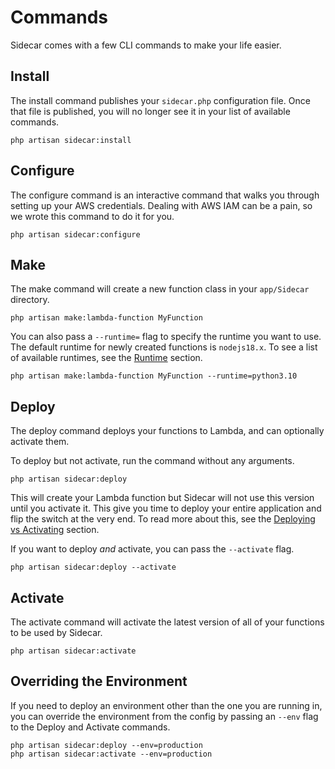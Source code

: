 
# Commands

Sidecar comes with a few CLI commands to make your life easier.

## Install

The install command publishes your `sidecar.php` configuration file. Once that file is published, you will no longer see it in your list of available commands.

```text
php artisan sidecar:install
```

## Configure

The configure command is an interactive command that walks you through setting up your AWS credentials. Dealing with AWS IAM can be a pain, so we wrote this command to do it for you.

```text
php artisan sidecar:configure
```

## Make

The make command will create a new function class in your `app/Sidecar` directory.

```text
php artisan make:lambda-function MyFunction
```

You can also pass a `--runtime=` flag to specify the runtime you want to use. The default runtime for newly created functions is `nodejs18.x`.
To see a list of available runtimes, see the [Runtime](functions/customization#runtime) section.

```text
php artisan make:lambda-function MyFunction --runtime=python3.10
```

## Deploy

The deploy command deploys your functions to Lambda, and can optionally activate them.

To deploy but not activate, run the command without any arguments.

```text
php artisan sidecar:deploy
```

This will create your Lambda function but Sidecar will not use this version until you activate it. This give you time to deploy your entire application and flip the switch at the very end. To read more about this, see the [Deploying vs Activating](functions/deploying#user-content-deploying-vs-activating) section.

If you want to deploy _and_ activate, you can pass the `--activate` flag.

```text
php artisan sidecar:deploy --activate
```

## Activate

The activate command will activate the latest version of all of your functions to be used by Sidecar.

```text
php artisan sidecar:activate
```


## Overriding the Environment

If you need to deploy an environment other than the one you are running in, you can override the environment from the config by passing an `--env` flag to the Deploy and Activate commands.

```text
php artisan sidecar:deploy --env=production
php artisan sidecar:activate --env=production
```